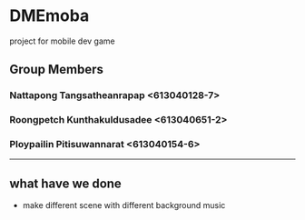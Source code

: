 # DMEmoba
project for mobile dev game
## Group Members
### Nattapong Tangsatheanrapap <613040128-7>  
### Roongpetch Kunthakuldusadee <613040651-2>
### Ploypailin Pitisuwannarat <613040154-6>

****************************************************
## what have we done
- make different scene with different background music
